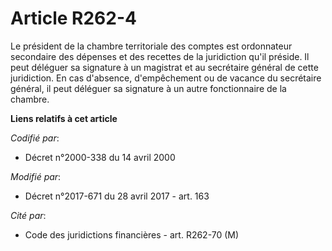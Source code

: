 # Article R262-4

Le président de la chambre territoriale des comptes est ordonnateur secondaire des dépenses et des recettes de la juridiction
qu'il préside. Il peut déléguer sa signature à un magistrat et au secrétaire général de cette juridiction. En cas d'absence,
d'empêchement ou de vacance du secrétaire général, il peut déléguer sa signature à un autre fonctionnaire de la chambre.

**Liens relatifs à cet article**

_Codifié par_:

  - Décret n°2000-338 du 14 avril 2000

_Modifié par_:

  - Décret n°2017-671 du 28 avril 2017 - art. 163

_Cité par_:

  - Code des juridictions financières - art. R262-70 (M)
